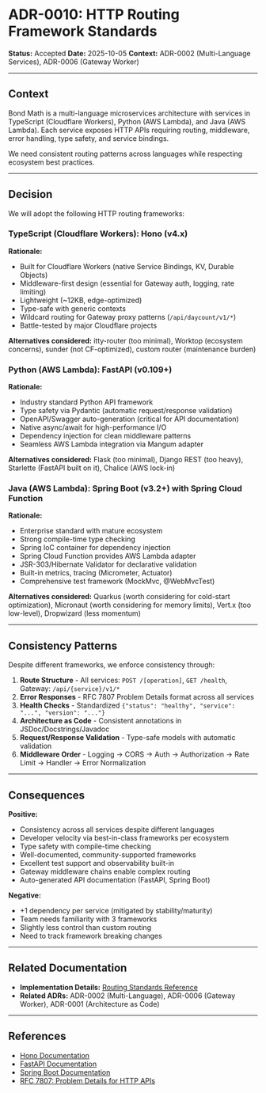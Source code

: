 # ADR-0010: HTTP Routing Framework Standards

**Status:** Accepted **Date:** 2025-10-05 **Context:** ADR-0002 (Multi-Language
Services), ADR-0006 (Gateway Worker)

---

## Context

Bond Math is a multi-language microservices architecture with services in
TypeScript (Cloudflare Workers), Python (AWS Lambda), and Java (AWS Lambda).
Each service exposes HTTP APIs requiring routing, middleware, error handling,
type safety, and service bindings.

We need consistent routing patterns across languages while respecting ecosystem
best practices.

---

## Decision

We will adopt the following HTTP routing frameworks:

### TypeScript (Cloudflare Workers): **Hono** (v4.x)

**Rationale:**

- Built for Cloudflare Workers (native Service Bindings, KV, Durable Objects)
- Middleware-first design (essential for Gateway auth, logging, rate limiting)
- Lightweight (~12KB, edge-optimized)
- Type-safe with generic contexts
- Wildcard routing for Gateway proxy patterns (`/api/daycount/v1/*`)
- Battle-tested by major Cloudflare projects

**Alternatives considered:** itty-router (too minimal), Worktop (ecosystem
concerns), sunder (not CF-optimized), custom router (maintenance burden)

### Python (AWS Lambda): **FastAPI** (v0.109+)

**Rationale:**

- Industry standard Python API framework
- Type safety via Pydantic (automatic request/response validation)
- OpenAPI/Swagger auto-generation (critical for API documentation)
- Native async/await for high-performance I/O
- Dependency injection for clean middleware patterns
- Seamless AWS Lambda integration via Mangum adapter

**Alternatives considered:** Flask (too minimal), Django REST (too heavy),
Starlette (FastAPI built on it), Chalice (AWS lock-in)

### Java (AWS Lambda): **Spring Boot** (v3.2+) with Spring Cloud Function

**Rationale:**

- Enterprise standard with mature ecosystem
- Strong compile-time type checking
- Spring IoC container for dependency injection
- Spring Cloud Function provides AWS Lambda adapter
- JSR-303/Hibernate Validator for declarative validation
- Built-in metrics, tracing (Micrometer, Actuator)
- Comprehensive test framework (MockMvc, @WebMvcTest)

**Alternatives considered:** Quarkus (worth considering for cold-start
optimization), Micronaut (worth considering for memory limits), Vert.x (too
low-level), Dropwizard (less momentum)

---

## Consistency Patterns

Despite different frameworks, we enforce consistency through:

1. **Route Structure** - All services: `POST /[operation]`, `GET /health`,
   Gateway: `/api/{service}/v1/*`
2. **Error Responses** - RFC 7807 Problem Details format across all services
3. **Health Checks** - Standardized
   `{"status": "healthy", "service": "...", "version": "..."}`
4. **Architecture as Code** - Consistent annotations in JSDoc/Docstrings/Javadoc
5. **Request/Response Validation** - Type-safe models with automatic validation
6. **Middleware Order** - Logging → CORS → Auth → Authorization → Rate Limit →
   Handler → Error Normalization

---

## Consequences

**Positive:**

- Consistency across all services despite different languages
- Developer velocity via best-in-class frameworks per ecosystem
- Type safety with compile-time checking
- Well-documented, community-supported frameworks
- Excellent test support and observability built-in
- Gateway middleware chains enable complex routing
- Auto-generated API documentation (FastAPI, Spring Boot)

**Negative:**

- +1 dependency per service (mitigated by stability/maturity)
- Team needs familiarity with 3 frameworks
- Slightly less control than custom routing
- Need to track framework breaking changes

---

## Related Documentation

- **Implementation Details:**
  [Routing Standards Reference](../reference/routing-standards.md)
- **Related ADRs:** ADR-0002 (Multi-Language), ADR-0006 (Gateway Worker),
  ADR-0001 (Architecture as Code)

---

## References

- [Hono Documentation](https://hono.dev/)
- [FastAPI Documentation](https://fastapi.tiangolo.com/)
- [Spring Boot Documentation](https://spring.io/projects/spring-boot)
- [RFC 7807: Problem Details for HTTP APIs](https://tools.ietf.org/html/rfc7807)
